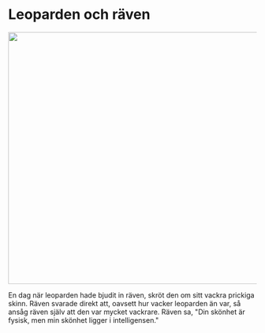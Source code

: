 # Leoparden och räven

<img src="img/avif/12.avif" width="512">

En dag när leoparden hade bjudit in räven, skröt den om sitt vackra prickiga skinn. Räven svarade direkt att, oavsett hur vacker leoparden än var, så ansåg räven själv att den var mycket vackrare. Räven sa, "Din skönhet är fysisk, men min skönhet ligger i intelligensen."
